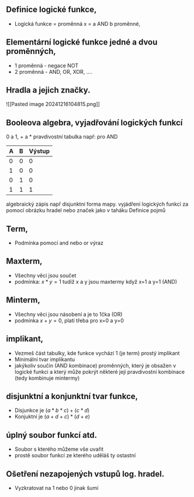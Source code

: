 ## Definice logické funkce, 
- Logická funkce = proměnná x = a AND b 
proměnné, 
## Elementární logické funkce jedné a dvou proměnných,
- 1 proměnná - negace NOT
- 2 proměnná - AND, OR, XOR, ....
##  Hradla a jejich značky.
![[Pasted image 20241216104815.png]]
## Booleova algebra, vyjadřování logických funkcí
$0$ a $1$, $+$ a $*$
pravdivostní tabulka
např: pro AND

| A   | B   | Výstup |
| --- | --- | ------ |
| 0   | 0   | 0      |
| 1   | 0   | 0      |
| 0   | 1   | 0      |
| 1   | 1   | 1      |

algebraický zápis
	např disjunktní forma
mapy. 
vyjádření logických funkcí za pomocí obrázku hradel nebo značek jako v taháku
Definice pojmů 
## Term, 
- Podmínka pomocí and nebo or výraz
## Maxterm, 
- Všechny věci jsou součet 
- podmínka: $x*y=1$ tudíž x a y jsou maxtermy když x=1 a y=1 (AND)
## Minterm, 
- Všechny věci jsou násobení a je to 1čka (OR)
- podmínka $x+y = 0$, platí třeba pro x=0 a y=0
## implikant, 
- Vezmeš část tabulky, kde funkce vychází 1 (je term)
prostý implikant
- Minimální tvar implikantu
- jakýkoliv součin (AND kombinace) proměnných, který je obsažen v logické funkci a který může pokrýt některé její pravdivostní kombinace (tedy kombinuje mintermy)

## disjunktní a konjunktní tvar funkce, 
- Disjunkce je $(a*b*c)+(c*d)$
- Konjuktní je $(a+d+c)*(d+e)$
## úplný soubor funkcí atd. 
- Soubor s kterého můžeme vše uvařit
- prostě soubor funkcí ze kterého uděláš ty ostastní

## Ošetření nezapojených vstupů log. hradel.
- Vyzkratovat na 1 nebo 0 jinak šumí
